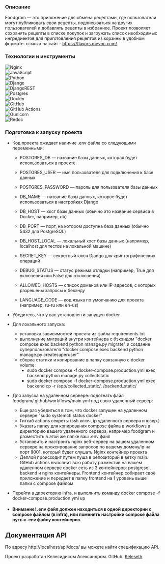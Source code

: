 ### Описание
Foodgram — это приложение для обмена рецептами, где пользователи могут публиковать свои рецепты, подписываться на других пользователей и добавлять рецепты в избранное. Проект позволяет сохранять рецепты в списке покупок и загружать список необходимых ингредиентов для приготовления рецептов из корзины в удобном формате.
ссылка на сайт - https://flavors.myvnc.com/

### Технологии и инструменты
![Nginx](https://img.shields.io/badge/nginx-%23009639.svg?style=for-the-badge&logo=nginx&logoColor=white) \
![JavaScript](https://img.shields.io/badge/javascript-%23323330.svg?style=for-the-badge&logo=javascript&logoColor=%23F7DF1E) \
![Python](https://img.shields.io/badge/python-3670A0?style=for-the-badge&logo=python&logoColor=ffdd54) \
![Django](https://img.shields.io/badge/django-%23092E20.svg?style=for-the-badge&logo=django&logoColor=white) \
![DjangoREST](https://img.shields.io/badge/DJANGO-REST-ff1709?style=for-the-badge&logo=django&logoColor=white&color=ff1709&labelColor=gray) \
![Postgres](https://img.shields.io/badge/postgres-%23316192.svg?style=for-the-badge&logo=postgresql&logoColor=white) \
![Docker](https://img.shields.io/badge/docker-%230db7ed.svg?style=for-the-badge&logo=docker&logoColor=white) \
![GitHub](https://img.shields.io/badge/github-%23121011.svg?style=for-the-badge&logo=github&logoColor=white) \
![GitHub Actions](https://img.shields.io/badge/github%20actions-%232671E5.svg?style=for-the-badge&logo=githubactions&logoColor=white) \
![Gunicorn](https://img.shields.io/badge/gunicorn-%298729.svg?style=for-the-badge&logo=gunicorn&logoColor=white) \
![Redoc](https://img.shields.io/badge/redoc-%23Clojure.svg?style=for-the-badge&logo=redoc&logoColor=white) 

### Подготовка к запуску проекта
- Код проекта ожидает наличие .env файла со следующими переменными:
  - POSTGRES_DB — название базы данных, которая будет использоваться в проекте
  - POSTGRES_USER  — имя пользователя для подключения к базе данных
  - POSTGRES_PASSWORD — пароль для пользователя базы данных
  - DB_NAME — название базы данных, которое будет использоваться в настройках Django
  - DB_HOST — хост базы данных (обычно это название сервиса в Docker, например, db)
  - DB_PORT — порт, на котором доступна база данных (обычно 5432 для PostgreSQL)
  - DB_HOST_LOCAL — локальный хост базы данных (например, localhost для тестов на локальной машине)

  - SECRET_KEY — секретный ключ Django для криптографических операций

  - DEBUG_STATUS — статус режима отладки (например, True для включения или False для отключения)

  - ALLOWED_HOSTS — список доменов или IP-адресов, с которых разрешены запросы к бекэнду

  - LANGUAGE_CODE — код языка по умолчанию для проекта (например, ru-ru или en-us)
- Убедитесь, что у вас установлен и запущен docker
- Для локального запуска: 
  - установка зависимостей проекта из файла requirements.txt
  - выполнение миграций внутри контейнера с бэкэндом "docker compose exec backend python manage.py migrate" и создание суперпользователя "docker compose exec backend python manage.py createsuperuser"
  - сборка статики и копирование в папку связанную с docker volume:
    - sudo docker compose -f docker-compose.production.yml exec backend python manage.py collectstatic
    - sudo docker compose -f docker-compose.production.yml exec backend cp -r /app/collected_static/. /backend_static/

- Для запуска на удаленном сервере: подогнать файл foodgram/.github/workflows/main.yml под свою удаленный сервер:
  - Еще раз убедиться в том, что docker запущен на удаленном сервере "sudo systemctl status docker"
  - Гитхаб actions секреты (ssh ключ, ip удаленного сервера и юзер.)
  - Указать папку для копирования compose файла в workflows в директорию вашего удаленного сервера, например foodgram и разместить в этой же папке ваш .env файл
  - Установить и настроить nginx веб-сервер на вашем удаленном сервере на проксирование запросов по вашему домену/ip на порт 8001, который будет слушать Nginx контейнер проекта
  - Деплой происходит путем пуша в репозиторий в ветку main. GitHub actions выполнит всю работу разместив на вашем удаленном сервере docker сеть из 3 контейнеров: postgresql, backend и nginx контейнеры. Frontend контейнер собирает своё приложение и передает в папку frontend на 1 уровень выше папки с compose файлом.
- Перейти в директорию infra, и выполнить команду docker compose -f docker-compose.production.yml up
- #### Внимание! .env файл должен находиться в одной директории с compose файлом (в infra), или поменять настройки compose файла путь к .env файлу контейнеров.

## Документация API
По адресу http://localhost/api/docs/ вы можете найти спецификацию API.


Проект разработан Келесидисом Александром. GitHub: [Keleseth](https://github.com/Keleseth)
